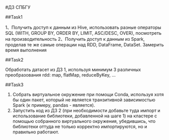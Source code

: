 #ДЗ СПБГУ  

##Task1

1、Получить доступ к данным из Hive, использовать разные операторы SQL (WITH, GROUP BY, ORDER BY, LIMIT, ASC/DESC, OVER), посмотреть на производительность​
2、Получить доступ к данным из Spark, проделав те же самые операции над RDD, DataFrame, DataSet. Замерить время выполнения

##Task2

Обработать датасет из ДЗ 1, используя минимум 3 различных преобразования rdd: map, flatMap, reduceByKey, ... 

##Task3

1. Собрать виртуальное окружение при помощи Conda, используя хотя бы один пакет, который не является транзитивной зависимостью Spark (к примеру, pandas - является).
2. Запустить код из ДЗ 2 (при необходимости добавьте туда импорт и использование библиотеки, добавленной на шаге 1) на кластере с помощью собранного виртуального окружения, убедившись, что библиотеки оттуда не только корректно импортируются, но и правильно работают.
